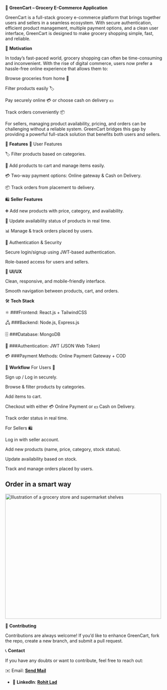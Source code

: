🛒 **GreenCart – Grocery E-Commerce Application**

GreenCart is a full-stack grocery e-commerce platform that brings together users and sellers in a seamless ecosystem. With secure authentication, efficient product management, multiple payment options, and a clean user interface, GreenCart is designed to make grocery shopping simple, fast, and reliable.

🌟 **Motivation**

In today’s fast-paced world, grocery shopping can often be time-consuming and inconvenient. With the rise of digital commerce, users now prefer a hassle-free online experience that allows them to:

Browse groceries from home 🏡

Filter products easily 🏷️

Pay securely online 💳 or choose cash on delivery 💵

Track orders conveniently 📦

For sellers, managing product availability, pricing, and orders can be challenging without a reliable system. GreenCart bridges this gap by providing a powerful full-stack solution that benefits both users and sellers.

🚀 **Features**
👤 User Features

🏷️ Filter products based on categories.

🛒 Add products to cart and manage items easily.

💳 Two-way payment options: Online gateway & Cash on Delivery.

📦 Track orders from placement to delivery.

🛍️ **Seller Features**

➕ Add new products with price, category, and availability.

🔄 Update availability status of products in real time.

📊 Manage & track orders placed by users.

🔐 Authentication & Security

Secure login/signup using JWT-based authentication.

Role-based access for users and sellers.

🎨 **UI/UX**

Clean, responsive, and mobile-friendly interface.

Smooth navigation between products, cart, and orders.

🛠️ **Tech Stack**

⚛️ ###Frontend: React.js + TailwindCSS

🖧 ###Backend: Node.js, Express.js

🗄️ ###Database: MongoDB

🔑 ###Authentication: JWT (JSON Web Token)

💳 ###Payment Methods: Online Payment Gateway + COD

🔄 **Workflow**
For Users 🛒

Sign up / Log in securely.

Browse & filter products by categories.

Add items to cart.

Checkout with either 💳 Online Payment or 💵 Cash on Delivery.

Track order status in real time.

For Sellers 🛍️

Log in with seller account.

Add new products (name, price, category, stock status).

Update availability based on stock.

Track and manage orders placed by users.

## **Order in a smart way** 

<picture>
  <source media="(prefers-color-scheme: dark)" srcset="https://static.vecteezy.com/system/resources/previews/013/011/136/original/grocery-store-or-supermarket-with-food-product-shelves-racks-dairy-fruits-and-drinks-for-shopping-in-flat-cartoon-hand-drawn-templates-illustration-vector.jpg">
  <source media="(prefers-color-scheme: light)" srcset="https://static.vecteezy.com/system/resources/previews/013/011/136/original/grocery-store-or-supermarket-with-food-product-shelves-racks-dairy-fruits-and-drinks-for-shopping-in-flat-cartoon-hand-drawn-templates-illustration-vector.jpg">
  <img alt="Illustration of a grocery store and supermarket shelves" src="https://static.vecteezy.com/system/resources/previews/013/011/136/original/grocery-store-or-supermarket-with-food-product-shelves-racks-dairy-fruits-and-drinks-for-shopping-in-flat-cartoon-hand-drawn-templates-illustration-vector.jpg" width="500" height="400">
</picture>

🤝 **Contributing**

Contributions are always welcome! If you’d like to enhance GreenCart, fork the repo, create a new branch, and submit a pull request.

📞 **Contact**

If you have any doubts or want to contribute, feel free to reach out:

✉️ Email: [**Send Mail**](rohitlad014@gmail.com)

- 💼 **LinkedIn**: [**Rohit Lad**](https://www.linkedin.com/in/rohit-lad-1550b4259/)
